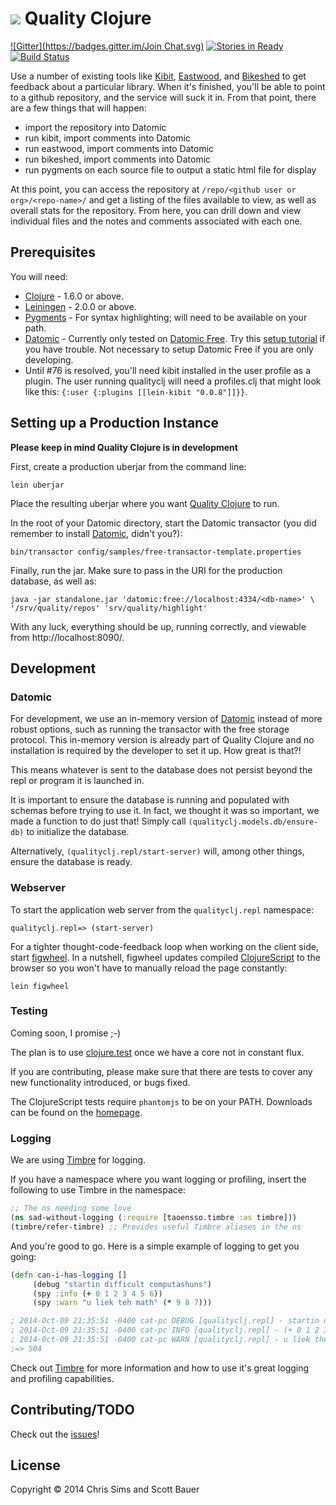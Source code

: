 # ![](logo.png) Quality Clojure
[![Gitter](https://badges.gitter.im/Join Chat.svg)](https://gitter.im/quality-clojure/qualityclj?utm_source=badge&utm_medium=badge&utm_campaign=pr-badge&utm_content=badge)
[![Stories in Ready](https://badge.waffle.io/quality-clojure/qualityclj.png?label=ready&title=Ready)](https://waffle.io/quality-clojure/qualityclj)
[![Build Status](https://semaphoreapp.com/api/v1/projects/5e9e023a-ac2a-44b8-9b2e-dfba32d2f70f/272099/badge.png)](https://semaphoreapp.com/quality-clojure/qualityclj)

Use a number of existing tools like [Kibit], [Eastwood], and [Bikeshed] to get feedback about a particular library. When it's finished, you'll be able to point to a github repository, and the service will suck it in. From that point, there are a few things that will happen:

* import the repository into Datomic
* run kibit, import comments into Datomic
* run eastwood, import comments into Datomic
* run bikeshed, import comments into Datomic
* run pygments on each source file to output a static html file for display

At this point, you can access the repository at `/repo/<github user or
org>/<repo-name>/` and get a listing of the files available to view,
as well as overall stats for the repository. From here, you can drill
down and view individual files and the notes and comments associated
with each one.

## Prerequisites

You will need:

* [Clojure] - 1.6.0 or above.
* [Leiningen] - 2.0.0 or above.
* [Pygments] - For syntax highlighting; will need to be available on your path.
* [Datomic] - Currently only tested on [Datomic Free]. Try this
  [setup tutorial][Datomic setup tutorial] if you have trouble. Not
  necessary to setup Datomic Free if you are only developing.
* Until #76 is resolved, you'll need kibit installed in the user
  profile as a plugin. The user running qualityclj will need a
  profiles.clj that might look like this: `{:user {:plugins
  [[lein-kibit "0.0.8"]]}}`.

## Setting up a Production Instance

**Please keep in mind Quality Clojure is in development**

First, create a production uberjar from the command line:

    lein uberjar

Place the resulting uberjar where you want [Quality Clojure] to run.

In the root of your Datomic directory, start the Datomic transactor
(you did remember to install [Datomic], didn't you?):

    bin/transactor config/samples/free-transactor-template.properties

Finally, run the jar. Make sure to pass in the URI for the production
database, as well as:

    java -jar standalone.jar 'datomic:free://localhost:4334/<db-name>' \
    '/srv/quality/repos' 'srv/quality/highlight'

With any luck, everything should be up, running correctly, and
viewable from http://localhost:8090/.

## Development

### Datomic

For development, we use an in-memory version of [Datomic] instead of
more robust options, such as running the transactor with the free
storage protocol. This in-memory version is already part of Quality
Clojure and no installation is required by the developer to set it
up. How great is that?!

This means whatever is sent to the database does not persist beyond
the repl or program it is launched in.

It is important to ensure the database is running and populated with
schemas before trying to use it. In fact, we thought it was so
important, we made a function to do just that! Simply call
`(qualityclj.models.db/ensure-db)` to initialize the database.

Alternatively, `(qualityclj.repl/start-server)` will, among other
things, ensure the database is ready.

### Webserver

To start the application web server from the `qualityclj.repl` namespace:

    qualityclj.repl=> (start-server)

For a tighter thought-code-feedback loop when working on the client
side, start [figwheel]. In a nutshell, figwheel updates compiled
[ClojureScript] to the browser so you won't have to manually reload
the page constantly:

    lein figwheel

### Testing

Coming soon, I promise ;-)

The plan is to use [clojure.test] once we have a core not in constant flux.

If you are contributing, please make sure that there are tests to cover any new
functionality introduced, or bugs fixed.

The ClojureScript tests require `phantomjs` to be on your
PATH. Downloads can be found on the [homepage][phantomjs].

### Logging

We are using [Timbre] for logging.

If you have a namespace where you want logging or profiling, insert
the following to use Timbre in the namespace:

```clojure
;; The ns needing some love
(ns sad-without-logging (:require [taoensso.timbre :as timbre]))
(timbre/refer-timbre) ;; Provides useful Timbre aliases in the ns
```

And you're good to go. Here is a simple example of logging to get you going:

```clojure
(defn can-i-has-logging []
     (debug "startin difficult computashuns")
     (spy :info (+ 0 1 2 3 4 5 6))
     (spy :warn "u liek teh math" (* 9 8 7)))

; 2014-Oct-09 21:35:51 -0400 cat-pc DEBUG [qualityclj.repl] - startin difficult computashuns
; 2014-Oct-09 21:35:51 -0400 cat-pc INFO [qualityclj.repl] - (+ 0 1 2 3 4 5 6) 21
; 2014-Oct-09 21:35:51 -0400 cat-pc WARN [qualityclj.repl] - u liek the math 504
;=> 504
```

Check out [Timbre] for more information and how to use it's great
logging and profiling capabilities.

## Contributing/TODO
Check out the [issues]!

## License

Copyright © 2014 Chris Sims and Scott Bauer

[Clojure]: http://clojure.org/
[ClojureScript]: https://github.com/clojure/clojurescript
[Clojure.test]: https://clojure.github.io/clojure/clojure.test-api.html
[Pygments]: http://pygments.org/
[Datomic]: https://www.datomic.com/
[Datomic Free]: https://my.datomic.com/downloads/free
[Datomic setup tutorial]: http://docs.datomic.com/getting-started.html
[Timbre]: https://github.com/ptaoussanis/timbre
[Figwheel]: https://github.com/bhauman/lein-figwheel
[Leiningen]: https://github.com/technomancy/leiningen
[Kibit]: https://github.com/jonase/kibit
[Eastwood]: https://github.com/jonase/eastwood
[Bikeshed]: https://github.com/dakrone/lein-bikeshed
[Quality Clojure]: https://github.com/quality-clojure/qualityclj
[Issues]: https://github.com/jcsims/qualityclj/issues
[phantomjs]: http://phantomjs.org/

